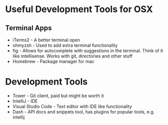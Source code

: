 # Useful Development Tools for OSX

## Terminal Apps
* iTerms2 - A better terminal open
* ohmyzsh - Used to add extra terminal functionality
* fig - Allows for autocomplete with suggestions in the terminal. Think of it like intellisense. Works with git, directories and other stuff
* Homebrew - Package manager for mac

# Development Tools
* Tower - Git client, paid but might be worth it
* IntelliJ - IDE
* Visual Studio Code - Text editor with IDE like functionality
* Dash - API docs and snippets tool, has plugins for popular tools, e.g. intellij
